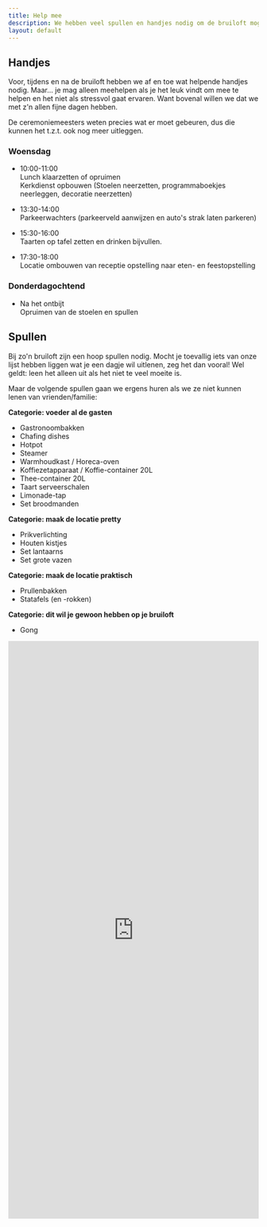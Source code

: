 ```yaml
---
title: Help mee
description: We hebben veel spullen en handjes nodig om de bruiloft mogelijk te maken. Misschien kun je ons daar bij helpen.
layout: default
---
```

## Handjes
Voor, tijdens en na de bruiloft hebben we af en toe wat helpende handjes nodig. Maar... je mag alleen meehelpen als je het leuk vindt om mee te helpen en het niet als stressvol gaat ervaren. Want bovenal willen we dat we met z'n allen fijne dagen hebben.

De ceremoniemeesters weten precies wat er moet gebeuren, dus die kunnen het t.z.t. ook nog meer uitleggen.

### Woensdag
- 10:00-11:00  
  Lunch klaarzetten of opruimen  
  Kerkdienst opbouwen (Stoelen neerzetten, programmaboekjes neerleggen, decoratie neerzetten)

- 13:30-14:00  
  Parkeerwachters (parkeerveld aanwijzen en auto's strak laten parkeren)

- 15:30-16:00  
  Taarten op tafel zetten en drinken bijvullen.

- 17:30-18:00  
  Locatie ombouwen van receptie opstelling naar eten- en feestopstelling

### Donderdagochtend
- Na het ontbijt  
  Opruimen van de stoelen en spullen

## Spullen
Bij zo'n bruiloft zijn een hoop spullen nodig. Mocht je toevallig iets van onze lijst hebben liggen wat je een dagje wil uitlenen, zeg het dan vooral! Wel geldt: leen het alleen uit als het niet te veel moeite is.

Maar de volgende spullen gaan we ergens huren als we ze niet kunnen lenen van vrienden/familie:

**Categorie: voeder al de gasten**
- Gastronoombakken
- Chafing dishes
- Hotpot
- Steamer
- Warmhoudkast / Horeca-oven
- Koffiezetapparaat / Koffie-container 20L
- Thee-container 20L
- Taart serveerschalen
- Limonade-tap
- Set broodmanden

**Categorie: maak de locatie pretty**
- Prikverlichting
- Houten kistjes
- Set lantaarns
- Set grote vazen

**Categorie: maak de locatie praktisch**
- Prullenbakken
- Statafels (en -rokken)

**Categorie: dit wil je gewoon hebben op je bruiloft**
- <span onclick="play()" class="cursor-pointer">Gong</span>

<audio id="audio" src="/audio/gong.mp3"></audio>
<script>
      function play() {
        document.getElementById("audio").play();
      }
</script>

<iframe src="https://docs.google.com/forms/d/e/1FAIpQLSfPss7kC25GvM84u5kZHCLQrfMqMARHeX1if9xcUSq8RLn4Ag/viewform?embedded=true" width="100%" height="1163" frameborder="0" marginheight="0" marginwidth="0">Laden…</iframe>
